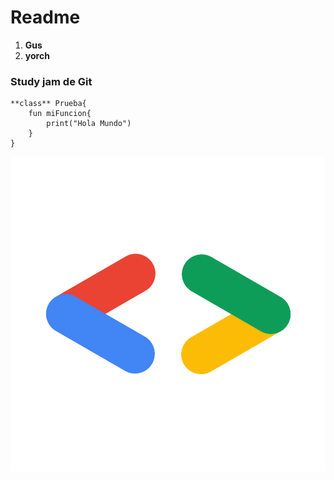# Readme

1. **Gus** 
2. **yorch**

### Study jam de Git 

	**class** Prueba{
		fun miFuncion{
			print("Hola Mundo")
		}
	}

![logo](logo.png)